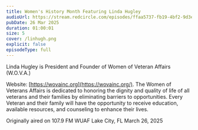 ```yaml
---
title: Women's History Month Featuring Linda Hugley
audioUrl: https://stream.redcircle.com/episodes/ffaa5737-fb19-4bf2-9d3e-94fb39bcf332/stream.mp3
pubDate: 26 Mar 2025
duration: 01:00:01
size: 5
cover: /linhugh.png
explicit: false
episodeType: full
---
```

Linda Hugley is President and Founder of Women of Veteran Affairs (W.O.V.A.)

Website: [https://wovainc.org](https://wovainc.org/). The Women of Veterans Affairs is dedicated to honoring the dignity and quality of life of all veterans and their families by eliminating barriers to opportunities. Every Veteran and their family will have the opportunity to receive education, available resources, and counseling to enhance their lives. 

Originally aired on 107.9 FM WUAF Lake City, FL March 26, 2025